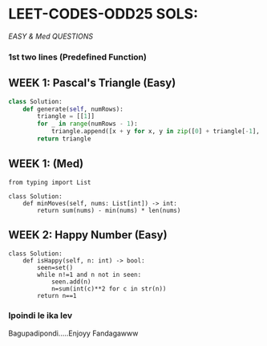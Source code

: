 # LEET-CODES-ODD25 SOLS:

*EASY & Med QUESTIONS*

### 1st  two lines (Predefined Function) 

## WEEK 1:  Pascal's Triangle (Easy)

```python
class Solution:
    def generate(self, numRows):
        triangle = [[1]]
        for _ in range(numRows - 1):
            triangle.append([x + y for x, y in zip([0] + triangle[-1], triangle[-1] + [0])])
        return triangle
```
## WEEK 1:   (Med) 

```python3
from typing import List

class Solution:
    def minMoves(self, nums: List[int]) -> int:
        return sum(nums) - min(nums) * len(nums)

```


## WEEK 2: Happy Number (Easy)

```python3
class Solution:
    def isHappy(self, n: int) -> bool:
        seen=set()
        while n!=1 and n not in seen:
            seen.add(n)
            n=sum(int(c)**2 for c in str(n))
        return n==1
```


### Ipoindi le ika lev
Bagupadipondi.....Enjoyy Fandagawww
